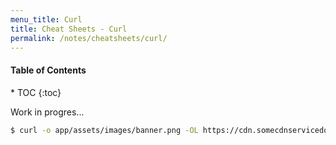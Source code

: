 ```yaml
---
menu_title: Curl
title: Cheat Sheets - Curl
permalink: /notes/cheatsheets/curl/
---
```


<h4>Table of Contents</h4>
* TOC
{:toc}

Work in progres...

```bash
$ curl -o app/assets/images/banner.png -OL https://cdn.somecdnservicedomain.com/banner.png
```
